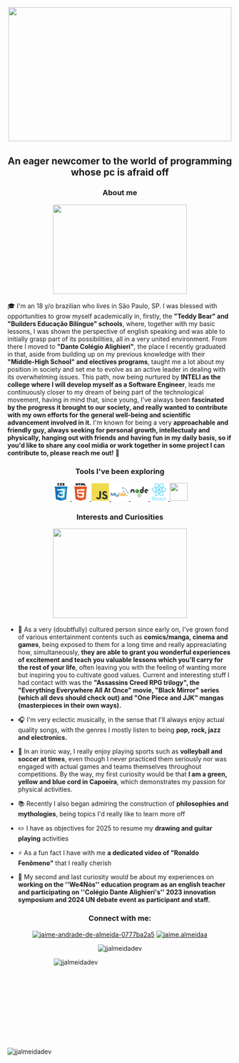 <p align="center">
  <img width="500" height="300" src="https://github.com/user-attachments/assets/b1611930-7e28-4f85-926b-041a96b5b9fc">
</p>



<h2 align="center">An eager newcomer to the world of programming whose pc is afraid off</h2>


<h3 align="center">About me</h3>

<p align="center">
  <img width="300" height="200" src="https://github.com/user-attachments/assets/75ecb318-c8d5-4dfb-a645-c203fb754dce">
</p>

🎓 I'm an 18 y/o brazilian who lives in São Paulo, SP. I was blessed with opportunities to grow myself academically in, firstly, the **"Teddy Bear" and "Builders Educação Bilíngue" schools**, where, together with my basic lessons, I was shown the perspective of english speaking and was able to initially grasp part of its possibilities, all in a very united environment. From there I moved to **"Dante Colégio Alighieri"**, the place I recently graduated in that, aside from building up on my previous knowledge with their **"Middle-High School" and electives programs**, taught me a lot about my position in society and set me to evolve as an active leader in dealing with its overwhelming issues. This path, now being nurtured by **INTELI as the college where I will develop myself as a Software Engineer**, leads me continuously closer to my dream of being part of the technological movement, having in mind that, since young, I've always been **fascinated by the progress it brought to our society, and really wanted to contribute with my own efforts for the general well-being and scientific advancement involved in it.** I'm known for being a very **approachable and friendly guy, always seeking for personal growth, intellectualy and physically, hanging out with friends and having fun in my daily basis, so if you'd like to share any cool midia or work together in some project I can contribute to, please reach me out!** 💪

<h3 align="center">Tools I've been exploring</h3>
<p align="center"> <a href="https://www.w3schools.com/css/" target="_blank" rel="noreferrer"> <img src="https://raw.githubusercontent.com/devicons/devicon/master/icons/css3/css3-original-wordmark.svg" alt="css3" width="40" height="40"/> </a> <a href="https://www.w3.org/html/" target="_blank" rel="noreferrer"> <img src="https://raw.githubusercontent.com/devicons/devicon/master/icons/html5/html5-original-wordmark.svg" alt="html5" width="40" height="40"/> </a> <a href="https://developer.mozilla.org/en-US/docs/Web/JavaScript" target="_blank" rel="noreferrer"> <img src="https://raw.githubusercontent.com/devicons/devicon/master/icons/javascript/javascript-original.svg" alt="javascript" width="40" height="40"/> </a> <a href="https://www.mysql.com/" target="_blank" rel="noreferrer"> <img src="https://raw.githubusercontent.com/devicons/devicon/master/icons/mysql/mysql-original-wordmark.svg" alt="mysql" width="40" height="40"/> </a> <a href="https://nodejs.org" target="_blank" rel="noreferrer"> <img src="https://raw.githubusercontent.com/devicons/devicon/master/icons/nodejs/nodejs-original-wordmark.svg" alt="nodejs" width="40" height="40"/> </a> <a href="https://reactjs.org/" target="_blank" rel="noreferrer"> <img src="https://raw.githubusercontent.com/devicons/devicon/master/icons/react/react-original-wordmark.svg" alt="react" width="40" height="40"/> </a> <img width="40" height="40" src="https://github.com/user-attachments/assets/cbb99c90-b086-4b1a-98fa-b24d688ea401"> </p>

<h3 align="center">Interests and Curiosities</h3>

<p align="center">
  <img width="300" height="200" src="https://github.com/user-attachments/assets/1b622669-6b42-46a2-88b3-b61923ad0165">
</p>

- 👾 As a very (doubtfully) cultured person since early on, I've grown fond of various entertainment contents such as **comics/manga, cinema and games**, being exposed to them for a long time and really appreaciating how, simultaneously, **they are able to grant you wonderful experiences of excitement and teach you valuable lessons which you'll carry for the rest of your life**, often leaving you with the feeling of wanting more but inspiring you to cultivate good values. Current and interesting stuff I had contact with was the **"Assassins Creed RPG trilogy", the "Everything Everywhere All At Once" movie, "Black Mirror" series (which all devs should check out) and "One Piece and JJK" mangas (masterpieces in their own ways).**

- 🎧 I'm very eclectic musically, in the sense that I'll always enjoy actual quality songs, with the genres I mostly listen to being **pop, rock, jazz and electronics.**
  
- 🏐 In an ironic way, I really enjoy playing sports such as **volleyball and soccer at times**, even though I never practiced them seriously nor was engaged with actual games and teams themselves throughout competitions. By the way, my first curiosity would be that **I am a green, yellow and blue cord in Capoeira**, which demonstrates my passion for physical activities.

- 📚 Recently I also began admiring the construction of **philosophies and mythologies**, being topics I'd really like to learn more off

- ✏️ I have as objectives for 2025 to resume my **drawing and guitar playing** activities

- ⚡ As a fun fact I have with me **a dedicated video of "Ronaldo Fenômeno"** that I really cherish

- 📄 My second and last curiosity would be about my experiences on **working on the ''We4Nós'' education program as an english teacher and participating on ''Colégio Dante Alighieri's'' 2023 innovation symposium and 2024 UN debate event as participant and staff.**


  
<h3 align="center">Connect with me:</h3>
<p align="center">
<a href="https://linkedin.com/in/jaime-andrade-de-almeida-0777ba2a5" target="blank"><img align="center" src="https://raw.githubusercontent.com/rahuldkjain/github-profile-readme-generator/master/src/images/icons/Social/linked-in-alt.svg" alt="jaime-andrade-de-almeida-0777ba2a5" height="30" width="40" /></a>
<a href="https://instagram.com/jaime.almeidaa" target="blank"><img align="center" src="https://raw.githubusercontent.com/rahuldkjain/github-profile-readme-generator/master/src/images/icons/Social/instagram.svg" alt="jaime.almeidaa" height="30" width="40" /></a>
</p>

<p align="center"> <img src="https://komarev.com/ghpvc/?username=jjalmeidadev&label=Profile%20views&color=0e75b6&style=flat" alt="jjalmeidadev"/> </p>

<p>&nbsp;<img width="400" height="200" align="right" src="https://github-readme-stats.vercel.app/api?username=jjalmeidadev&show_icons=true&locale=en" alt="jjalmeidadev" />
<img width="400" height="200" align="left" src="https://github-readme-streak-stats.herokuapp.com/?user=jjalmeidadev&" alt="jjalmeidadev" />
</p>



<!--
**jjalmeidadev/jjalmeidadev** is a ✨ _special_ ✨ repository because its `README.md` (this file) appears on your GitHub profile.

Here are some ideas to get you started:

- 🔭 I’m currently working on ...
- 🌱 I’m currently learning ...
- 👯 I’m looking to collaborate on ...
- 🤔 I’m looking for help with ...
- 💬 Ask me about ...
- 📫 How to reach me: ...
- 😄 Pronouns: ...
- ⚡ Fun fact: ...
-->
